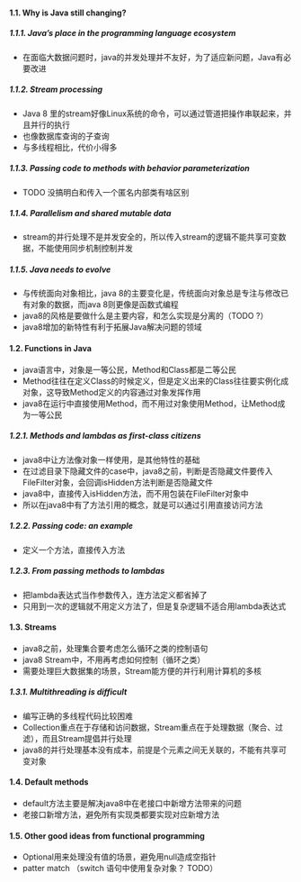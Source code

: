 #### 1.1. Why is Java still changing?
##### 1.1.1. Java’s place in the programming language ecosystem
* 在面临大数据问题时，java的并发处理并不友好，为了适应新问题，Java有必要改进

##### 1.1.2. Stream processing
* Java 8 里的stream好像Linux系统的命令，可以通过管道把操作串联起来，并且并行的执行
* 也像数据库查询的子查询
* 与多线程相比，代价小得多

##### 1.1.3. Passing code to methods with behavior parameterization
* TODO 没搞明白和传入一个匿名内部类有啥区别

##### 1.1.4. Parallelism and shared mutable data
* stream的并行处理不是并发安全的，所以传入stream的逻辑不能共享可变数据，不能使用同步机制控制并发

##### 1.1.5. Java needs to evolve
* 与传统面向对象相比，java 8的主要变化是，传统面向对象总是专注与修改已有对象的数据，而java 8则更像是函数式编程
* java8的风格是要做什么是主要内容，和怎么实现是分离的（TODO ?）
* java8增加的新特性有利于拓展Java解决问题的领域

#### 1.2. Functions in Java
* java语言中，对象是一等公民，Method和Class都是二等公民
* Method往往在定义Class的时候定义，但是定义出来的Class往往要实例化成对象，这导致Method定义的内容通过对象发挥作用
* java8在运行中直接使用Method，而不用过对象使用Method，让Method成为一等公民

##### 1.2.1. Methods and lambdas as first-class citizens
* java8中让方法像对象一样使用，是其他特性的基础
* 在过滤目录下隐藏文件的case中，java8之前，判断是否隐藏文件要传入FileFilter对象，会回调isHidden方法判断是否隐藏文件
* java8中，直接传入isHidden方法，而不用包装在FileFilter对象中
* 所以在java8中有了方法引用的概念，就是可以通过引用直接访问方法

##### 1.2.2. Passing code: an example
* 定义一个方法，直接传入方法

##### 1.2.3. From passing methods to lambdas
* 把lambda表达式当作参数传入，连方法定义都省掉了
* 只用到一次的逻辑就不用定义方法了，但是复杂逻辑不适合用lambda表达式

#### 1.3. Streams
* java8之前，处理集合要考虑怎么循环之类的控制语句
* java8 Stream中，不用再考虑如何控制（循环之类）
* 需要处理巨大数据集的场景，Stream能方便的并行利用计算机的多核

##### 1.3.1. Multithreading is difficult
* 编写正确的多线程代码比较困难
* Collection重点在于存储和访问数据，Stream重点在于处理数据（聚合、过滤），而且Stream提倡并行处理
* java8的并行处理基本没有成本，前提是个元素之间无关联的，不能有共享可变对象

#### 1.4. Default methods
* default方法主要是解决java8中在老接口中新增方法带来的问题
* 老接口新增方法，避免所有实现类都要实现对应新增方法

#### 1.5. Other good ideas from functional programming
* Optional<T>用来处理没有值的场景，避免用null造成空指针
* patter match （switch 语句中使用复杂对象？ TODO）